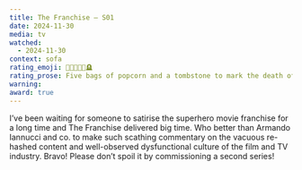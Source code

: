 ```yaml
---
title: The Franchise – S01
date: 2024-11-30
media: tv
watched:
  - 2024-11-30
context: sofa
rating_emoji: 🍿🍿🍿🍿🍿🪦
rating_prose: Five bags of popcorn and a tombstone to mark the death of the superhero movie franchise.
warning:
award: true
---
```


I’ve been waiting for someone to satirise the superhero movie franchise for a long time and The Franchise delivered big time. Who better than Armando Iannucci and co. to make such scathing commentary on the vacuous re-hashed content and well-observed dysfunctional culture of the film and TV industry. Bravo! Please don’t spoil it by commissioning a second series!
